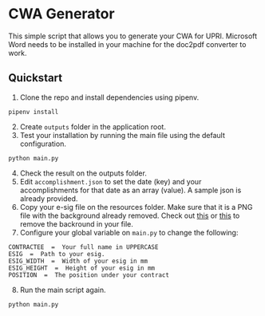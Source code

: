 
# CWA Generator
This simple script that allows you to generate your CWA for UPRI. Microsoft Word needs to be installed in your machine for the doc2pdf converter to work.

## Quickstart

 1. Clone the repo and install dependencies using pipenv.
```
pipenv install
```
 2. Create `outputs` folder in the application root.
 3. Test your installation by running the main file using the default configuration. 
```
python main.py
```
 4. Check the result on the outputs folder.
 5. Edit `accomplishment.json` to set the date (key) and your accomplishments for that date as an array (value). A sample json is already provided.
 6. Copy your e-sig file on the resources folder. Make sure that it is a PNG file with the background already removed. Check out [this](https://www.remove.bg/) or [this](https://removal.ai/) to remove the backround in your file.
 7. Configure your global variable on `main.py` to change the following:
```
CONTRACTEE  =  Your full name in UPPERCASE
ESIG  =  Path to your esig.
ESIG_WIDTH  =  Width of your esig in mm
ESIG_HEIGHT  =  Height of your esig in mm
POSITION  =  The position under your contract
```
 8. Run the main script again.
```
python main.py
```
 
